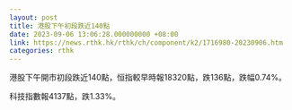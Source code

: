 ```yaml
---
layout: post
title: 港股下午初段跌近140點
date: 2023-09-06 13:06:28.000000000 +08:00
link: https://news.rthk.hk/rthk/ch/component/k2/1716980-20230906.htm
categories: rthk
---
```


港股下午開市初段跌近140點，恒指較早時報18320點，跌136點，跌幅0.74%。

科技指數報4137點，跌1.33%。
